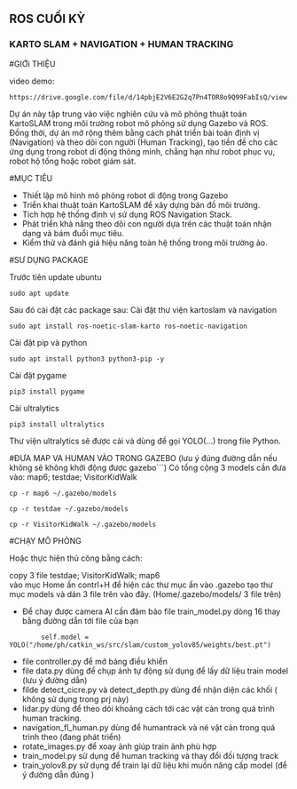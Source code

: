 ## ROS CUỐI KỲ
### KARTO SLAM + NAVIGATION + HUMAN TRACKING
#GIỚi THIỆU

video demo:
```
https://drive.google.com/file/d/14pbjE2V6E2G2q7Pn4TOR8o9Q99FabIsQ/view
```


Dự án này tập trung vào việc nghiên cứu và mô phỏng thuật toán KartoSLAM trong môi trường robot mô phỏng sử dụng Gazebo và ROS. Đồng thời, dự án mở rộng thêm bằng cách phát triển bài toán định vị (Navigation) và theo dõi con người (Human Tracking), tạo tiền đề cho các ứng dụng trong robot di động thông minh, chẳng hạn như robot phục vụ, robot hộ tống hoặc robot giám sát.

#MỤC TIÊU

- Thiết lập mô hình mô phỏng robot di động trong Gazebo
- Triển khai thuật toán KartoSLAM để xây dựng bản đồ môi trường.
- Tích hợp hệ thống định vị sử dụng ROS Navigation Stack.
- Phát triển khả năng theo dõi con người dựa trên các thuật toán nhận dạng và bám đuổi mục tiêu.
- Kiểm thử và đánh giá hiệu năng toàn hệ thống trong môi trường ảo.

#SƯ DỤNG PACKAGE

Trước tiên update ubuntu
```
sudo apt update
```
Sau đó cài đặt các package sau:
Cài đặt thư viện kartoslam và navigation
```
sudo apt install ros-noetic-slam-karto ros-noetic-navigation
```
Cài đặt pip và python
```
sudo apt install python3 python3-pip -y
```
Cài đặt pygame
```
pip3 install pygame
```
Cài ultralytics
```
pip3 install ultralytics
```

 Thư viện ultralytics sẽ được cài và dùng để gọi YOLO(...) trong file Python.

#ĐƯA MAP VA HUMAN VÀO TRONG GAZEBO (lưu ý đúng đường dẫn nếu không sẽ không khởi động được gazebo```)
Có tổng cộng 3 models cần đưa vào: map6; testdae; VisitorKidWalk
```
cp -r map6 ~/.gazebo/models
```
```
cp -r testdae ~/.gazebo/models
```
```
cp -r VisitorKidWalk ~/.gazebo/models
```

#CHẠY MÔ PHỎNG


Hoặc thực hiện thủ công bằng cách: 

copy 3 file testdae; VisitorKidWalk; map6  
vào mục Home ấn contrl+H để hiện các thư mục ẩn vào .gazebo tạo thư mục models và dán 3 file trên vào đây. (Home/.gazebo/models/ 3 file trên)

- Để chay được camera AI cần đảm bảo file train_model.py dòng 16 thay bằng đường dẫn tới file của bạn 
```
        self.model = YOLO("/home/ph/catkin_ws/src/slam/custom_yolov85/weights/best.pt")
```

  - file controller.py để mở bảng điều khiển
  - file data.py dùng để chụp ảnh tự động sử dụng để lấy dữ liệu train model (lưu ý đường dẫn)
  - filde detect_cicre.py và detect_depth.py dùng để nhận diện các khối ( không sử dụng trong prj này)
  - lidar.py dùng để theo dõi khoảng cách tới các vật cản trong quá trình human tracking.
  - navigation_fl_human.py dùng để humantrack và né vật cản trong quá trình theo (đang phát triển)
  - rotate_images.py để xoay ảnh giúp train ảnh phù hợp
  - train_model.py sử dụng để human tracking và thay đổi đối tượng track
  - train_yolov8.py sử dụng để train lại dữ liệu khi muốn nâng cấp model (để ý đường dẫn đúng )
